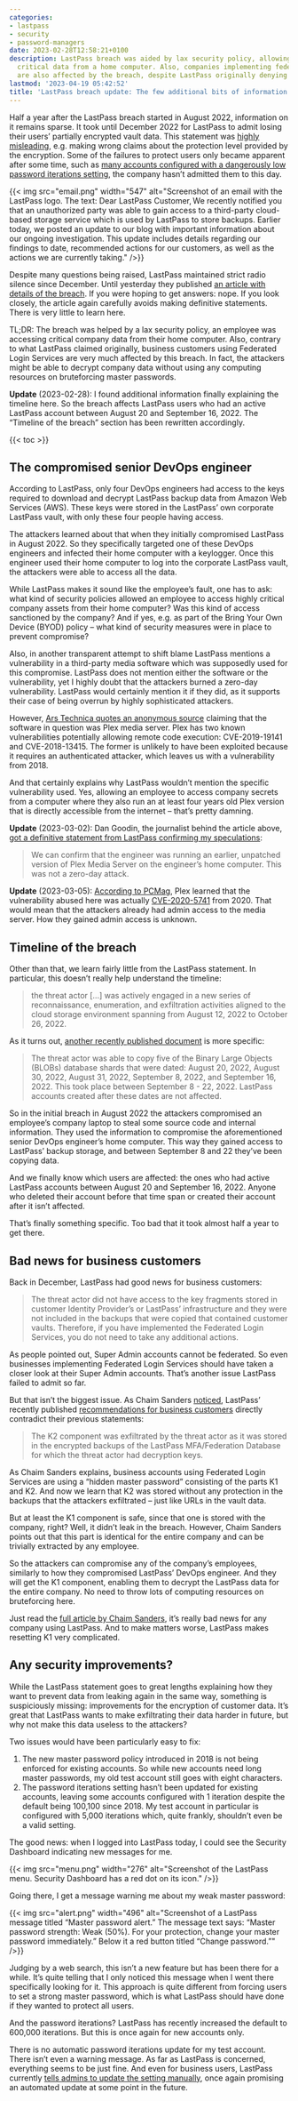 ```yaml
---
categories:
- lastpass
- security
- password-managers
date: 2023-02-28T12:58:21+0100
description: LastPass breach was aided by lax security policy, allowing accessing
  critical data from a home computer. Also, companies implementing federated login
  are also affected by the breach, despite LastPass originally denying it.
lastmod: '2023-04-19 05:42:52'
title: 'LastPass breach update: The few additional bits of information'
---
```


Half a year after the LastPass breach started in August 2022, information on it remains sparse. It took until December 2022 for LastPass to admit losing their users’ partially encrypted vault data. This statement was [highly misleading](/2022/12/26/whats-in-a-pr-statement-lastpass-breach-explained/), e.g. making wrong claims about the protection level provided by the encryption. Some of the failures to protect users only became apparent after some time, such as [many accounts configured with a dangerously low password iterations setting](/2022/12/28/lastpass-breach-the-significance-of-these-password-iterations/), the company hasn’t admitted them to this day.

{{< img src="email.png" width="547" alt="Screenshot of an email with the LastPass logo. The text: Dear LastPass Customer, We recently notified you that an unauthorized party was able to gain access to a third-party cloud-based storage service which is used by LastPass to store backups. Earlier today, we posted an update to our blog with important information about our ongoing investigation. This update includes details regarding our findings to date, recommended actions for our customers, as well as the actions we are currently taking." />}}

Despite many questions being raised, LastPass maintained strict radio silence since December. Until yesterday they published [an article with details of the breach](https://support.lastpass.com/help/incident-2-additional-details-of-the-attack). If you were hoping to get answers: nope. If you look closely, the article again carefully avoids making definitive statements. There is very little to learn here.

TL;DR: The breach was helped by a lax security policy, an employee was accessing critical company data from their home computer. Also, contrary to what LastPass claimed originally, business customers using Federated Login Services are very much affected by this breach. In fact, the attackers might be able to decrypt company data without using any computing resources on bruteforcing master passwords.

**Update** (2023-02-28): I found additional information finally explaining the timeline here. So the breach affects LastPass users who had an active LastPass account between August 20 and September 16, 2022. The “Timeline of the breach” section has been rewritten accordingly.

{{< toc >}}

## The compromised senior DevOps engineer

According to LastPass, only four DevOps engineers had access to the keys required to download and decrypt LastPass backup data from Amazon Web Services (AWS). These keys were stored in the LastPass’ own corporate LastPass vault, with only these four people having access.

The attackers learned about that when they initially compromised LastPass in August 2022. So they specifically targeted one of these DevOps engineers and infected their home computer with a keylogger. Once this engineer used their home computer to log into the corporate LastPass vault, the attackers were able to access all the data.

While LastPass makes it sound like the employee’s fault, one has to ask: what kind of security policies allowed an employee to access highly critical company assets from their home computer? Was this kind of access sanctioned by the company? And if yes, e.g. as part of the Bring Your Own Device (BYOD) policy – what kind of security measures were in place to prevent compromise?

Also, in another transparent attempt to shift blame LastPass mentions a vulnerability in a third-party media software which was supposedly used for this compromise. LastPass does not mention either the software or the vulnerability, yet I highly doubt that the attackers burned a zero-day vulnerability. LastPass would certainly mention it if they did, as it supports their case of being overrun by highly sophisticated attackers.

However, [Ars Technica quotes an anonymous source](https://arstechnica.com/information-technology/2023/02/lastpass-hackers-infected-employees-home-computer-and-stole-corporate-vault/) claiming that the software in question was Plex media server. Plex has two known vulnerabilities potentially allowing remote code execution: CVE-2019-19141 and CVE-2018-13415. The former is unlikely to have been exploited because it requires an authenticated attacker, which leaves us with a vulnerability from 2018.

And that certainly explains why LastPass wouldn’t mention the specific vulnerability used. Yes, allowing an employee to access company secrets from a computer where they also run an at least four years old Plex version that is directly accessible from the internet – that’s pretty damning.

**Update** (2023-03-02): Dan Goodin, the journalist behind the article above, [got a definitive statement from LastPass confirming my speculations](https://infosec.exchange/@dangoodin/109950447675626971):

> We can confirm that the engineer was running an earlier, unpatched version of Plex Media Server on the engineer’s home computer. This was not a zero-day attack.

**Update** (2023-03-05): [According to PCMag](https://www.pcmag.com/news/lastpass-employee-couldve-prevented-hack-with-a-software-update), Plex learned that the vulnerability abused here was actually [CVE-2020-5741](https://forums.plex.tv/t/security-regarding-cve-2020-5741/586819) from 2020. That would mean that the attackers already had admin access to the media server. How they gained admin access is unknown.

## Timeline of the breach

Other than that, we learn fairly little from the LastPass statement. In particular, this doesn’t really help understand the timeline:

> the threat actor […] was actively engaged in a new series of reconnaissance, enumeration, and exfiltration activities aligned to the cloud storage environment spanning from August 12, 2022 to October 26, 2022.

As it turns out, [another recently published document](https://support.lastpass.com/help/what-data-was-accessed) is more specific:

> The threat actor was able to copy five of the Binary Large Objects (BLOBs) database shards that were dated: August 20, 2022, August 30, 2022, August 31, 2022, September 8, 2022, and September 16, 2022. This took place between September 8 - 22, 2022. LastPass accounts created after these dates are not affected.

So in the initial breach in August 2022 the attackers compromised an employee’s company laptop to steal some source code and internal information. They used the information to compromise the aforementioned senior DevOps engineer’s home computer. This way they gained access to LastPass’ backup storage, and between September 8 and 22 they’ve been copying data.

And we finally know which users are affected: the ones who had active LastPass accounts between August 20 and September 16, 2022. Anyone who deleted their account before that time span or created their account after it isn’t affected.

That’s finally something specific. Too bad that it took almost half a year to get there.

## Bad news for business customers

Back in December, LastPass had good news for business customers:

> The threat actor did not have access to the key fragments stored in customer Identity Provider’s or LastPass’ infrastructure and they were not included in the backups that were copied that contained customer vaults. Therefore, if you have implemented the Federated Login Services, you do not need to take any additional actions.

As people pointed out, Super Admin accounts cannot be federated. So even businesses implementing Federated Login Services should have taken a closer look at their Super Admin accounts. That’s another issue LastPass failed to admit so far.

But that isn’t the biggest issue. As Chaim Sanders [noticed](https://medium.com/@chaim_sanders/its-all-bad-news-an-update-on-how-the-lastpass-breach-affects-lastpass-sso-9b4fa64466f6), LastPass’ recently published [recommendations for business customers](https://support.lastpass.com/help/security-bulletin-recommended-actions-for-business-administrators#topic_9) directly contradict their previous statements:

> The K2 component was exfiltrated by the threat actor as it was stored in the encrypted backups of the LastPass MFA/Federation Database for which the threat actor had decryption keys.

As Chaim Sanders explains, business accounts using Federated Login Services are using a “hidden master password” consisting of the parts K1 and K2. And now we learn that K2 was stored without any protection in the backups that the attackers exfiltrated – just like URLs in the vault data.

But at least the K1 component is safe, since that one is stored with the company, right? Well, it didn’t leak in the breach. However, Chaim Sanders points out that this part is identical for the entire company and can be trivially extracted by any employee.

So the attackers can compromise any of the company’s employees, similarly to how they compromised LastPass’ DevOps engineer. And they will get the K1 component, enabling them to decrypt the LastPass data for the entire company. No need to throw lots of computing resources on bruteforcing here.

Just read the [full article by Chaim Sanders](https://medium.com/@chaim_sanders/its-all-bad-news-an-update-on-how-the-lastpass-breach-affects-lastpass-sso-9b4fa64466f6), it’s really bad news for any company using LastPass. And to make matters worse, LastPass makes resetting K1 very complicated.

## Any security improvements?

While the LastPass statement goes to great lengths explaining how they want to prevent data from leaking again in the same way, something is suspiciously missing: improvements for the encryption of customer data. It’s great that LastPass wants to make exfiltrating their data harder in future, but why not make this data useless to the attackers?

Two issues would have been particularly easy to fix:

1. The new master password policy introduced in 2018 is not being enforced for existing accounts. So while new accounts need long master passwords, my old test account still goes with eight characters.
2. The password iterations setting hasn’t been updated for existing accounts, leaving some accounts configured with 1 iteration despite the default being 100,100 since 2018. My test account in particular is configured with 5,000 iterations which, quite frankly, shouldn’t even be a valid setting.

The good news: when I logged into LastPass today, I could see the Security Dashboard indicating new messages for me.

{{< img src="menu.png" width="276" alt="Screenshot of the LastPass menu. Security Dashboard has a red dot on its icon." />}}

Going there, I get a message warning me about my weak master password:

{{< img src="alert.png" width="496" alt="Screenshot of a LastPass message titled “Master password alert.” The message text says: “Master password strength: Weak (50%). For your protection, change your master password immediately.” Below it a red button titled “Change password.”" />}}

Judging by a web search, this isn’t a new feature but has been there for a while. It’s quite telling that I only noticed this message when I went there specifically looking for it. This approach is quite different from forcing users to set a strong master password, which is what LastPass should have done if they wanted to protect all users.

And the password iterations? LastPass has recently increased the default to 600,000 iterations. But this is once again for new accounts only.

There is no automatic password iterations update for my test account. There isn’t even a warning message. As far as LastPass is concerned, everything seems to be just fine. And even for business users, LastPass currently [tells admins to update the setting manually](https://support.lastpass.com/help/security-bulletin-recommended-actions-for-business-administrators#topic_2), once again promising an automated update at some point in the future.